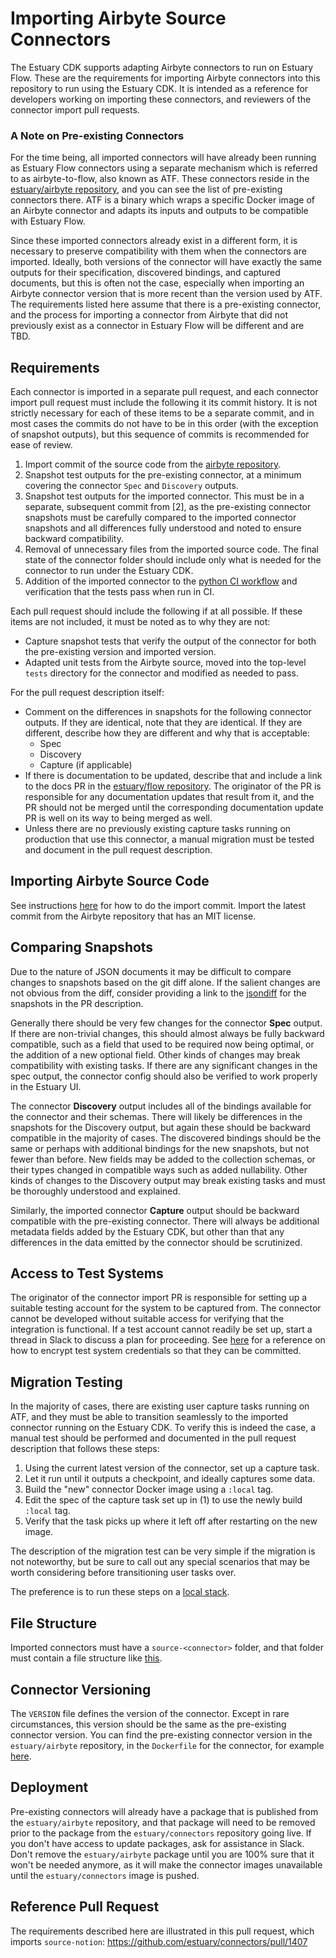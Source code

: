 # Importing Airbyte Source Connectors

The Estuary CDK supports adapting Airbyte connectors to run on Estuary Flow. These are the
requirements for importing Airbyte connectors into this repository to run using the Estuary CDK. It
is intended as a reference for developers working on importing these connectors, and reviewers of
the connector import pull requests.

### A Note on Pre-existing Connectors

For the time being, all imported connectors will have already been running as Estuary Flow
connectors using a separate mechanism which is referred to as airbyte-to-flow, also known as ATF.
These connectors reside in the [estuary/airbyte repository](https://github.com/estuary/airbyte), and
you can see the list of pre-existing connectors there. ATF is a binary which wraps a specific Docker
image of an Airbyte connector and adapts its inputs and outputs to be compatible with Estuary Flow.

Since these imported connectors already exist in a different form, it is necessary to preserve
compatibility with them when the connectors are imported. Ideally, both versions of the connector
will have exactly the same outputs for their specification, discovered bindings, and captured
documents, but this is often not the case, especially when importing an Airbyte connector version
that is more recent than the version used by ATF. The requirements listed here assume that there is
a pre-existing connector, and the process for importing a connector from Airbyte that did not
previously exist as a connector in Estuary Flow will be different and are TBD.

## Requirements

Each connector is imported in a separate pull request, and each connector import pull request must
include the following it its commit history. It is not strictly necessary for each of these items to
be a separate commit, and in most cases the commits do not have to be in this order (with the
exception of snapshot outputs), but this sequence of commits is recommended for ease of review.

1. Import commit of the source code from the [airbyte
   repository](https://github.com/airbytehq/airbyte).
2. Snapshot test outputs for the pre-existing connector, at a minimum covering the connector `Spec`
   and `Discovery` outputs.
3. Snapshot test outputs for the imported connector. This must be in a separate, subsequent commit
   from [2], as the pre-existing connector snapshots must be carefully compared to the imported
   connector snapshots and all differences fully understood and noted to ensure backward
   compatibility.
4. Removal of unnecessary files from the imported source code. The final state of the connector
   folder should include only what is needed for the connector to run under the Estuary CDK.
5. Addition of the imported connector to the [python CI
   workflow](https://github.com/estuary/connectors/blob/main/.github/workflows/python.yaml) and
   verification that the tests pass when run in CI.

Each pull request should include the following if at all possible. If these items are not included,
it must be noted as to why they are not:
- Capture snapshot tests that verify the output of the connector for both the pre-existing version
  and imported version.
- Adapted unit tests from the Airbyte source, moved into the top-level `tests` directory for the
  connector and modified as needed to pass.

For the pull request description itself:
- Comment on the differences in snapshots for the following connector outputs. If they are
identical, note that they are identical. If they are different, describe how they are different and
why that is acceptable:
    - Spec
    - Discovery
    - Capture (if applicable)
- If there is documentation to be updated, describe that and include a link to the docs PR in the
  [estuary/flow repository](https://github.com/estuary/flow). The originator of the PR is
  responsible for any documentation updates that result from it, and the PR should not be merged
  until the corresponding documentation update PR is well on its way to being merged as well.
- Unless there are no previously existing capture tasks running on production that use this
  connector, a manual migration must be tested and document in the pull request description.

## Importing Airbyte Source Code

See instructions
[here](https://github.com/estuary/connectors/blob/main/python/README.md#pulling-an-open-source-connector-in-tree)
for how to do the import commit. Import the latest commit from the Airbyte repository that has an
MIT license.

## Comparing Snapshots

Due to the nature of JSON documents it may be difficult to compare changes to snapshots based on the
git diff alone. If the salient changes are not obvious from the diff, consider providing a link to
the
[jsondiff](https://github.com/zgrossbart/jdd?tab=readme-ov-file#load-my-json-data-from-the-internet)
for the snapshots in the PR description.

Generally there should be very few changes for the connector **Spec** output. If there are
non-trivial changes, this should almost always be fully backward compatible, such as a field that
used to be required now being optimal, or the addition of a new optional field. Other kinds of
changes may break compatibility with existing tasks. If there are any significant changes in the
spec output, the connector config should also be verified to work properly in the Estuary UI.

The connector **Discovery** output includes all of the bindings available for the connector and
their schemas. There will likely be differences in the snapshots for the Discovery output, but again
these should be backward compatible in the majority of cases. The discovered bindings should be the
same or perhaps with additional bindings for the new snapshots, but not fewer than before. New
fields may be added to the collection schemas, or their types changed in compatible ways such as
added nullability. Other kinds of changes to the Discovery output may break existing tasks and must
be thoroughly understood and explained.

Similarly, the imported connector **Capture** output should be backward compatible with the
pre-existing connector. There will always be additional metadata fields added by the Estuary CDK,
but other than that any differences in the data emitted by the connector should be scrutinized.

## Access to Test Systems

The originator of the connector import PR is responsible for setting up a suitable testing account
for the system to be captured from. The connector cannot be developed without suitable access for
verifying that the integration is functional. If a test account cannot readily be set up, start a
thread in Slack to discuss a plan for proceeding. See
[here](https://github.com/estuary/connectors/blob/main/python/README.md#encrypting-test-credentials)
for a reference on how to encrypt test system credentials so that they can be committed.

## Migration Testing

In the majority of cases, there are existing user capture tasks running on ATF, and they must be
able to transition seamlessly to the imported connector running on the Estuary CDK. To verify this
is indeed the case, a manual test should be performed and documented in the pull request description
that follows these steps:

1. Using the current latest version of the connector, set up a capture task.
2. Let it run until it outputs a checkpoint, and ideally captures some data.
3. Build the "new" connector Docker image using a `:local` tag.
4. Edit the spec of the capture task set up in (1) to use the newly build `:local` tag.
5. Verify that the task picks up where it left off after restarting on the new image.

The description of the migration test can be very simple if the migration is not noteworthy, but be
sure to call out any special scenarios that may be worth considering before transitioning user tasks
over.

The preference is to run these steps on a [local
stack](https://github.com/estuary/flow/blob/master/Tiltfile).

## File Structure

Imported connectors must have a `source-<connector>` folder, and that folder must contain a file
structure like [this](https://github.com/estuary/connectors/tree/main/source-notion).

## Connector Versioning

The `VERSION` file defines the version of the connector. Except in rare circumstances, this version
should be the same as the pre-existing connector version. You can find the pre-existing connector
version in the `estuary/airbyte` repository, in the `Dockerfile` for the connector, for example
[here](https://github.com/estuary/airbyte/blob/54a7b5838fa6ae045b93f9eef1295386a87f2690/airbyte-integrations/connectors/source-aircall/Dockerfile#L14).

## Deployment

Pre-existing connectors will already have a package that is published from the `estuary/airbyte`
repository, and that package will need to be removed prior to the package from the
`estuary/connectors` repository going live. If you don't have access to update packages, ask for
assistance in Slack. Don't remove the `estuary/airbyte` package until you are 100% sure that it
won't be needed anymore, as it will make the connector images unavailable until the
`estuary/connectors` image is pushed.

## Reference Pull Request

The requirements described here are illustrated in this pull request, which imports `source-notion`:
https://github.com/estuary/connectors/pull/1407